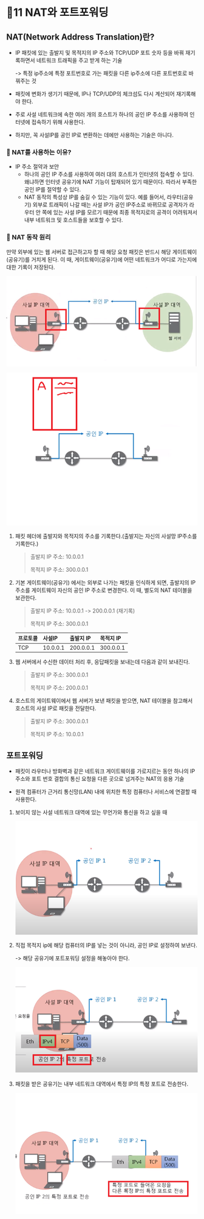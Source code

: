 # 🐥11 NAT와 포트포워딩

## NAT(Network Address Translation)란?

- IP 패킷에 있는 출발지 및 목적지의 IP 주소와 TCP/UDP 포트 숫자 등을 바꿔 재기록하면서 네트워크 트래픽을 주고 받게 하는 기술

  -> 특정 ip주소에 특정 포트번호로 가는 패킷을 다른 ip주소에 다른 포트번호로 바꿔주는 것

- 패킷에 변화가 생기기 때문에, IP나 TCP/UDP의 체크섬도 다시 계산되어 재기록해야 한다.

- 주로 사설 네트워크에 속한 여러 개의 호스트가 하나의 공인 IP 주소를 사용하여 인터넷에 접속하기 위해 사용한다.

- 하지만, 꼭 사설IP를 공인 IP로 변환하는 데에만 사용하는 기술은 아니다.



### 🐤 NAT를 사용하는 이유?

- IP 주소 절약과 보안
  - 하나의 공인 IP 주소를 사용하여 여러 대의 호스트가 인터넷의 접속할 수 있다. 왜냐하면 인터넷 공유기에 NAT 기능이 탑재되어 있기 때문이다. 따라서 부족한 공인 IP를 절약할 수 있다.
  - NAT 동작의 특성상 IP를 숨길 수 있는 기능이 있다. 예를 들어서, 라우터(공유기) 외부로 트래픽이 나갈 때는 사설 IP가 공인 IP주소로 바뀌므로 공격자가 라우터 안 쪽에 있는 사설 IP를 모르기 때문에 최종 목적지로의 공격이 어려워져서 내부 네트워크 및 호스트들을 보호할 수 있다.



### 🐤 NAT 동작 원리

만약 외부에 있는 웹 서버로 접근하고자 할 때 해당 요청 패킷은 반드시 해당 게이트웨이(공유기)를 거치게 된다. 이 때, 게이트웨이(공유기)에 어떤 네트워크가 어디로 가는지에 대한 기록이 저장된다.

![nat1](img/NAT/nat1.png)

![nat2](img/NAT/nat2.png)

1. 패킷 헤더에 출발지와 목적지의 주소를 기록한다.(출발지는 자신의 사설망 IP주소를 기록한다.)

   > 출발지 IP 주소: 10.0.0.1
   >
   > 목적지 IP 주소: 300.0.0.1

   

2. 기본 게이트웨이(공유기) 에서는 외부로 나가는 패킷을 인식하게 되면, 출발지의 IP주소를 게이트웨이 자신의 공인 IP 주소로 변경한다. 이 때, 별도의 NAT 테이블을 보관한다.

   > 출발지 IP 주소: 10.0.0.1 -> 200.0.0.1 (재기록)
   >
   > 목적지 IP 주소: 300.0.0.1

   | 프로토콜 | 사설IP   | 출발지 IP | 목적지 IP |
   | -------- | -------- | --------- | --------- |
   | TCP      | 10.0.0.1 | 200.0.0.1 | 300.0.0.1 |

   

3. 웹 서버에서 수신한 데이터 처리 후, 응답패킷을 보내는데 다음과 같이 보내진다.

   > 출발지 IP 주소: 300.0.0.1
   >
   > 목적지 IP 주소: 200.0.0.1

   

4. 호스트의 게이트웨이에서 웹 서버가 보낸 패킷을 받으면, NAT 테이블을 참고해서 호스트의 사설 IP로 패킷을 전달한다.

   > 출발지 IP 주소: 300.0.0.1
   >
   > 목적지 IP 주소: 10.0.0.1 

   



## 포트포워딩

- 패킷이 라우터나 방화벽과 같은 네트워크 게이트웨이를 가로지르는 동안 하나의 IP주소와 포트 번호 결합의 통신 요청을 다른 곳으로 넘겨주는 NAT의 응용 기술

- 원격 컴퓨터가 근거리 통신망(LAN) 내에 위치한 특정 컴퓨터나 서비스에 연결할 때 사용한다.



1. 보이지 않는 사설 네트워크 대역에 있는 무언가와 통신을 하고 싶을 때

   ![포트포워딩1](img/NAT/%ED%8F%AC%ED%8A%B8%ED%8F%AC%EC%9B%8C%EB%94%A91.PNG)

2. 직접 목적지 ip에 해당 컴퓨터의 IP를 넣는 것이 아니라, 공인 IP로 설정하여 보낸다.

   -> 해당 공유기에 포트포워딩 설정을 해놓아야 한다.

   ![포트포워딩2](img/NAT/%ED%8F%AC%ED%8A%B8%ED%8F%AC%EC%9B%8C%EB%94%A92.png)

3. 패킷을 받은 공유기는 내부 네트워크 대역에서 특정 IP의 특정 포트로 전송한다.

   ![포트포워딩3](img/NAT/%ED%8F%AC%ED%8A%B8%ED%8F%AC%EC%9B%8C%EB%94%A93.png)

